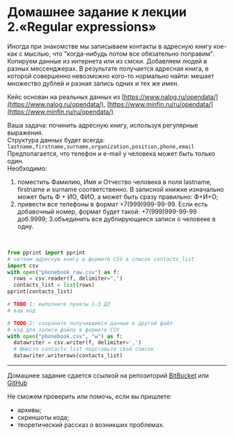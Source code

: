 Домашнее задание к лекции 2.«Regular expressions»
=================================================
Иногда при знакомстве мы записываем контакты в адресную книгу кое-как с мыслью, что "когда-нибудь потом все обязательно поправим". Копируем данные из интернета или из смски. Добавляем людей в разных мессенджерах. В результате получается адресная книга, в которой совершенно невозможно кого-то нормально найти: мешает множество дублей и разная запись одних и тех же имен.<br/>

Кейс основан на реальных данных из [https://www.nalog.ru/opendata/](https://www.nalog.ru/opendata/), [https://www.minfin.ru/ru/opendata/](https://www.minfin.ru/ru/opendata/)<br/>

Ваша задача: починить адресную книгу, используя регулярные выражения.<br/>
Структура данных будет всегда:<br/>
`lastname,firstname,surname,organization,position,phone,email` <br/>
Предполагается, что телефон и e-mail у человека может быть только один.<br/>
Необходимо:<br/>

1. поместить Фамилию, Имя и Отчество человека в поля lastname, firstname и surname соответственно. В записной книжке изначально может быть Ф + ИО, ФИО, а может быть сразу правильно: Ф+И+О;
2. привести все телефоны в формат +7(999)999-99-99. Если есть добавочный номер, формат будет такой: +7(999)999-99-99 доб.9999;
3.объединить все дублирующиеся записи о человеке в одну.
<br/>

```python
from pprint import pprint
# читаем адресную книгу в формате CSV в список contacts_list
import csv
with open("phonebook_raw.csv") as f:
  rows = csv.reader(f, delimiter=",")
  contacts_list = list(rows)
pprint(contacts_list)

# TODO 1: выполните пункты 1-3 ДЗ
# ваш код

# TODO 2: сохраните получившиеся данные в другой файл
# код для записи файла в формате CSV
with open("phonebook.csv", "w") as f:
  datawriter = csv.writer(f, delimiter=',')
  # Вместо contacts_list подставьте свой список
  datawriter.writerows(contacts_list)
```

***
Домашнее задание сдается ссылкой на репозиторий [BitBucket](https://bitbucket.org/) или [GitHub](https://github.com/)

Не сможем проверить или помочь, если вы пришлете:

+ архивы;
+ скриншоты кода;
+ теоретический рассказ о возникших проблемах.
